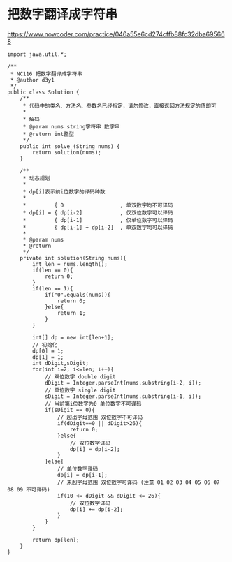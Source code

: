 # 把数字翻译成字符串
https://www.nowcoder.com/practice/046a55e6cd274cffb88fc32dba695668

    import java.util.*;
    
    /**
     * NC116 把数字翻译成字符串
     * @author d3y1
     */
    public class Solution {
        /**
         * 代码中的类名、方法名、参数名已经指定，请勿修改，直接返回方法规定的值即可
         *
         * 解码
         * @param nums string字符串 数字串
         * @return int整型
         */
        public int solve (String nums) {
            return solution(nums);
        }
    
        /**
         * 动态规划
         *
         * dp[i]表示前i位数字的译码种数
         * 
         *         { 0                  , 单双数字均不可译码
         * dp[i] = { dp[i-2]            , 仅双位数字可以译码
         *         { dp[i-1]            , 仅单位数字可以译码
         *         { dp[i-1] + dp[i-2]  , 单双数字均可以译码
         *
         * @param nums
         * @return
         */
        private int solution(String nums){
            int len = nums.length();
            if(len == 0){
                return 0;
            }
            if(len == 1){
                if("0".equals(nums)){
                    return 0;
                }else{
                    return 1;
                }
            }
    
            int[] dp = new int[len+1];
            // 初始化
            dp[0] = 1;
            dp[1] = 1;
            int dDigit,sDigit;
            for(int i=2; i<=len; i++){
                // 双位数字 double digit
                dDigit = Integer.parseInt(nums.substring(i-2, i));
                // 单位数字 single digit
                sDigit = Integer.parseInt(nums.substring(i-1, i));
                // 当前第i位数字为0 单位数字不可译码
                if(sDigit == 0){
                    // 超出字母范围 双位数字不可译码
                    if(dDigit==0 || dDigit>26){
                        return 0;
                    }else{
                        // 双位数字译码
                        dp[i] = dp[i-2];
                    }
                }else{
                    // 单位数字译码
                    dp[i] = dp[i-1];
                    // 未超字母范围 双位数字可译码 (注意 01 02 03 04 05 06 07 08 09 不可译码)
                    if(10 <= dDigit && dDigit <= 26){
                        // 双位数字译码
                        dp[i] += dp[i-2];
                    }
                }
            }
    
            return dp[len];
        }
    }
    

